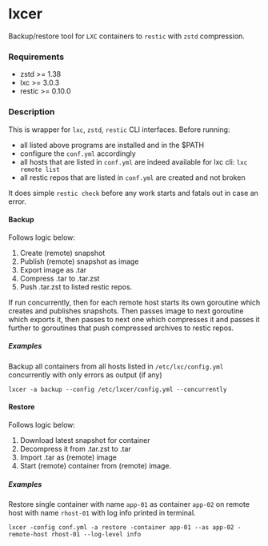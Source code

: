 # lxcer
Backup/restore tool for `LXC` containers to `restic` with `zstd` compression.

### Requirements

- zstd >= 1.38 
- lxc >= 3.0.3 
- restic >= 0.10.0 

### Description
This is wrapper for `lxc`, `zstd`, `restic` CLI interfaces. Before running: 
- all listed above programs are installed and in the $PATH
- configure the `conf.yml` accordingly
- all hosts that are listed in `conf.yml` are indeed available for lxc cli: `lxc remote list`
- all restic repos that are listed in `conf.yml` are created and not broken

It does simple `restic check` before any work starts and fatals out in case an error. 

#### Backup 
Follows logic below: 
1. Create (remote) snapshot 
2. Publish (remote) snapshot as image
3. Export image as .tar
4. Compress .tar to .tar.zst
5. Push .tar.zst to listed restic repos. 

If run concurrently, then for each remote host starts its own goroutine which creates and publishes snapshots. Then passes image to next goroutine which exports it, then passes to next one which compresses it and passes it further to goroutines that push compressed archives to restic repos. 

##### Examples
Backup all containers from all hosts listed in `/etc/lxc/config.yml` concurrently with only errors as output (if any)

`lxcer -a backup --config /etc/lxcer/config.yml --concurrently`


#### Restore
Follows logic below: 
1. Download latest snapshot for container
2. Decompress it from .tar.zst to .tar
3. Import .tar as (remote) image
4. Start (remote) container from (remote) image.

##### Examples
Restore single container with name `app-01` as container `app-02` on remote host with name `rhost-01` with log info printed in terminal.

`lxcer -config conf.yml -a restore -container app-01 --as app-02 -remote-host rhost-01 --log-level info`

